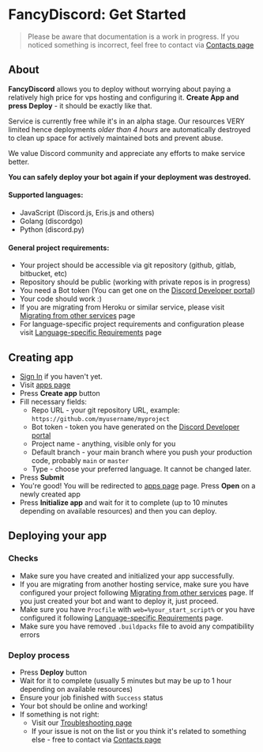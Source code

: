 # FancyDiscord: Get Started
> Please be aware that documentation is a work in progress. If you noticed something is incorrect, feel free to contact via [Contacts page](/docs/contacts)

## About

**FancyDiscord** allows you to deploy without worrying about paying a relatively high price for vps hosting and configuring it. **Create App and press Deploy** - it should be exactly like that.

Service is currently free while it's in an alpha stage. Our resources VERY limited hence deployments *older than 4 hours* are automatically destroyed to clean up space for actively maintained bots and prevent abuse.

We value Discord community and appreciate any efforts to make service better. 

**You can safely deploy your bot again if your deployment was destroyed.**  

#### Supported languages:
- JavaScript (Discord.js, Eris.js and others)
- Golang (discordgo)
- Python (discord.py)

#### General project requirements:
- Your project should be accessible via git repository (github, gitlab, bitbucket, etc)
- Repository should be public (working with private repos is in progress)
- You need a Bot token (You can get one on the [Discord Developer portal](https://discord.com/developers/applications))
- Your code should work :)
- If you are migrating from Heroku or similar service, please visit [Migrating from other services](/docs/migrating) page
- For language-specific project requirements and configuration please visit [Language-specific Requirements](/docs/language-specific-requirements) page

## Creating app
- [Sign In](/login) if you haven't yet.
- Visit [apps page](/apps)
- Press **Create app** button
- Fill necessary fields: 
  * Repo URL - your git repository URL, example: `https://github.com/myusername/myproject`
  * Bot token - token you have generated on the [Discord Developer portal](https://discord.com/developers/applications)
  * Project name - anything, visible only for you
  * Default branch - your main branch where you push your production code, probably `main` or `master`
  * Type - choose your preferred language. It cannot be changed later.
- Press **Submit**
- You're good! You will be redirected to [apps page](/apps) page. Press **Open** on a newly created app
- Press **Initialize app** and wait for it to complete (up to 10 minutes depending on available resources) and then you can deploy.

## Deploying your app
### Checks
- Make sure you have created and initialized your app successfully.
- If you are migrating from another hosting service, make sure you have configured your project following [Migrating from other services](/docs/migrating) page. If you just created your bot and want to deploy it, just proceed.
- Make sure you have `Procfile` with `web=%your_start_script%` or you have configured it following  [Language-specific Requirements](/docs/language-specific-requirements) page.
- Make sure you have removed `.buildpacks` file to avoid any compatibility errors
### Deploy process
- Press **Deploy** button
- Wait for it to complete (usually 5 minutes but may be up to 1 hour depending on available resources)
- Ensure your job finished with `Success` status
- Your bot should be online and working!
- If something is not right:
  * Visit our [Troubleshooting page](/docs/troubleshooting)
  * If your issue is not on the list or you think it's related to something else - free to contact via [Contacts page](/docs/contacts)
